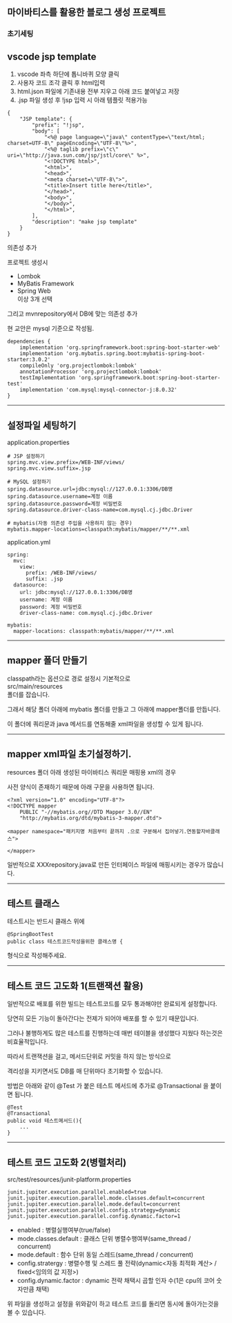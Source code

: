 ## 마이바티스를 활용한 블로그 생성 프로젝트

### 초기세팅

## vscode jsp template

1. vscode 좌측 하단에 톱니바퀴 모양 클릭
2. 사용자 코드 조각 클릭 후 html입력
3. html.json 파일에 기존내용 전부 지우고 아래 코드 붙여넣고 저장
4. .jsp 파일 생성 후 !jsp 입력 시 아래 템플릿 적용가능

```
{
	"JSP template": {
		"prefix": "!jsp",
		"body": [
			"<%@ page language=\"java\" contentType=\"text/html; charset=UTF-8\" pageEncoding=\"UTF-8\"%>",
			"<%@ taglib prefix=\"c\" uri=\"http://java.sun.com/jsp/jstl/core\" %>",
			"<!DOCTYPE html>",
			"<html>",
			"<head>",
			"<meta charset=\"UTF-8\">",
			"<title>Insert title here</title>",
			"</head>",
			"<body>",
			"</body>",
			"</html>",
		],
		"description": "make jsp template"
	}
}

```

의존성 추가<br>

프로젝트 생성시

- Lombok
- MyBatis Framework
- Spring Web <br>
  이상 3개 선택

그리고 mvnrepository에서 DB에 맞는 의존성 추가

현 교안은 mysql 기준으로 작성됨.


```
dependencies {
	implementation 'org.springframework.boot:spring-boot-starter-web'
	implementation 'org.mybatis.spring.boot:mybatis-spring-boot-starter:3.0.2'
	compileOnly 'org.projectlombok:lombok'
	annotationProcessor 'org.projectlombok:lombok'
	testImplementation 'org.springframework.boot:spring-boot-starter-test'
	implementation 'com.mysql:mysql-connector-j:8.0.32'
}
```

---
## 설정파일 세팅하기
application.properties
```
# JSP 설정하기
spring.mvc.view.prefix=/WEB-INF/views/
spring.mvc.view.suffix=.jsp

# MySQL 설정하기
spring.datasource.url=jdbc:mysql://127.0.0.1:3306/DB명
spring.datasource.username=계정 이름
spring.datasource.password=계정 비밀번호
spring.datasource.driver-class-name=com.mysql.cj.jdbc.Driver

# mybatis(자동 의존성 주입을 사용하지 않는 경우)
mybatis.mapper-locations=classpath:mybatis/mapper/**/**.xml
```
application.yml
```
spring: 
  mvc:
    view:
      prefix: /WEB-INF/views/
      suffix: .jsp
  datasource:
    url: jdbc:mysql://127.0.0.1:3306/DB명
    username: 계정 이름
    password: 계정 비밀번호
    driver-class-name: com.mysql.cj.jdbc.Driver

mybatis:
  mapper-locations: classpath:mybatis/mapper/**/**.xml
```
---
## mapper 폴더 만들기
classpath라는 옵션으로 경로 설정시 기본적으로<br>
src/main/resources<br>
폴더를 잡습니다.

그래서 해당 폴더 아래에 mybatis 폴더를 만들고 그 아래에 mapper폴더를 만듭니다.<br>

이 폴더에 쿼리문과 java 메서드를 연동해줄 xml파일을 생성할 수 있게 됩니다.


---
## mapper xml파일 초기설정하기.

resources 폴더 아래 생성된 마이바티스 쿼리문 매핑용 xml의 경우

사전 양식이 존재하기 때문에 아래 구문을 사용하면 됩니다.

```
<?xml version="1.0" encoding="UTF-8"?>
<!DOCTYPE mapper
	PUBLIC "-//mybatis.org//DTD Mapper 3.0//EN"
	"http://mybatis.org/dtd/mybatis-3-mapper.dtd">
	
<mapper namespace="패키지명 처음부터 끝까지 .으로 구분해서 집어넣기.연동할자바클래스">

</mapper>
```

일반적으로 XXXrepository.java로 만든 인터페이스 파일에 매핑시키는 경우가 많습니다.


---
## 테스트 클래스

테스트시는 반드시 클래스 위에

```
@SpringBootTest
public class 테스트코드작성을위한 클래스명 {
```

형식으로 작성해주세요.

---
## 테스트 코드 고도화 1(트랜잭션 활용)

일반적으로 배포를 위한 빌드는 테스트코드를 모두 통과해야만 완료되게 설정합니다.

당연히 모든 기능이 돌아간다는 전제가 되어야 배포를 할 수 있기 때문입니다.

그러나 불행하게도 많은 테스트를 진행하는데 매번 테이블을 생성했다 지웠다 하는것은 비효율적입니다.

따라서 트랜잭션을 걸고, 메서드단위로 커밋을 하지 않는 방식으로

격리성을 지키면서도 DB를 매 단위마다 초기화할 수 있습니다.

방법은 아래와 같이 @Test 가 붙은 테스트 메서드에 추가로 @Transactional 을 붙이면 됩니다.
```
@Test
@Transactional
public void 테스트메서드(){
	...
}
```

---
## 테스트 코드 고도화 2(병렬처리)


src/test/resources/junit-platform.properties
```
junit.jupiter.execution.parallel.enabled=true
junit.jupiter.execution.parallel.mode.classes.default=concurrent
junit.jupiter.execution.parallel.mode.default=concurrent
junit.jupiter.execution.parallel.config.strategy=dynamic
junit.jupiter.execution.parallel.config.dynamic.factor=1
```
- enabled : 병렬실행여부(true/false)
- mode.classes.default : 클래스 단위 병렬수행여부(same_thread / concurrent)
- mode.default : 함수 단위 동일 스레드(same_thread / concurrent)
- config.stratergy : 병렬수행 및 스레드 풀 전략(dynamic<자동 최적화 계산> / fixed<임의의 값 지정>)
- config.dynamic.factor : dynamic 전략 채택시 곱할 인자 수(1은 cpu의 코어 숫자만큼 채택)

위 파일을 생성하고 설정을 위와같이 하고 테스트 코드를 돌리면 동시에 돌아가는것을 볼 수 있습니다.
